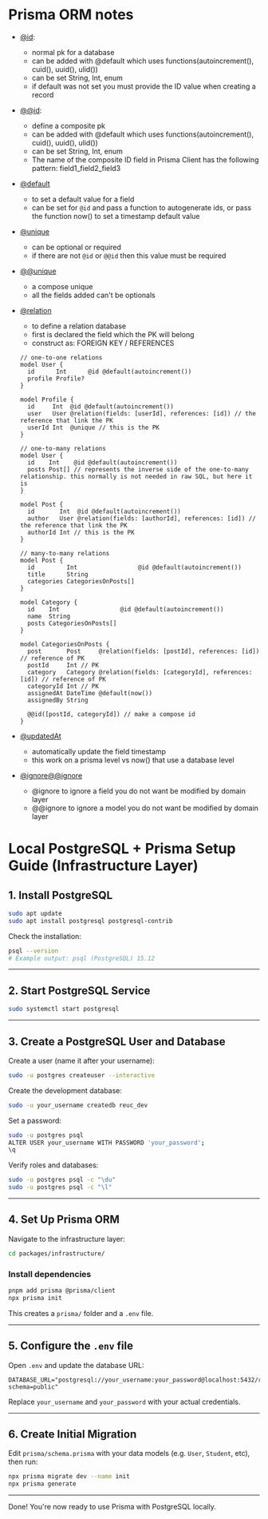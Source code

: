 # Prisma ORM notes
- [@id](https://www.prisma.io/docs/orm/reference/prisma-schema-reference#id):
  - normal pk for a database
  - can be added with @default which uses functions(autoincrement(), cuid(), uuid(), ulid())
  - can be set String, Int, enum
  - if default was not set you must provide the ID value when creating a record
- [@@id](https://www.prisma.io/docs/orm/reference/prisma-schema-reference#id-1):
  - define a composite pk
  - can be added with @default which uses functions(autoincrement(), cuid(), uuid(), ulid())
  - can be set String, Int, enum
  - The name of the composite ID field in Prisma Client has the following pattern: field1_field2_field3
- [@default](https://www.prisma.io/docs/orm/reference/prisma-schema-reference#default)
  - to set a default value for a field
  - can be set for `@id` and pass a function to autogenerate ids, or pass the function now() to set a timestamp default value
- [@unique](https://www.prisma.io/docs/orm/reference/prisma-schema-reference#unique)
  - can be optional or required
  - if there are not `@id` or `@@id` then this value must be required
- [@@unique](https://www.prisma.io/docs/orm/reference/prisma-schema-reference#unique-1)
  - a compose unique
  - all the fields added can't be optionals
- [@relation](https://www.prisma.io/docs/orm/reference/prisma-schema-reference#relation)
  - to define a relation database
  - first is declared the field which the PK will belong
  - construct as: FOREIGN KEY / REFERENCES
  ```
  // one-to-one relations
  model User {
    id      Int      @id @default(autoincrement())
    profile Profile?
  }

  model Profile {
    id     Int  @id @default(autoincrement())
    user   User @relation(fields: [userId], references: [id]) // the reference that link the PK
    userId Int  @unique // this is the PK
  }
  ```
  
  ```
  // one-to-many relations
  model User {
    id    Int    @id @default(autoincrement())
    posts Post[] // represents the inverse side of the one-to-many relationship. this normally is not needed in raw SQL, but here it is
  }

  model Post {
    id       Int  @id @default(autoincrement())
    author   User @relation(fields: [authorId], references: [id]) // the reference that link the PK
    authorId Int // this is the PK
  }
  ```
  
  ```
  // many-to-many relations
  model Post {
    id         Int                 @id @default(autoincrement())
    title      String
    categories CategoriesOnPosts[]
  }

  model Category {
    id    Int                 @id @default(autoincrement())
    name  String
    posts CategoriesOnPosts[]
  }

  model CategoriesOnPosts {
    post       Post     @relation(fields: [postId], references: [id]) // reference of PK
    postId     Int // PK
    category   Category @relation(fields: [categoryId], references: [id]) // reference of PK
    categoryId Int // PK
    assignedAt DateTime @default(now())
    assignedBy String

    @@id([postId, categoryId]) // make a compose id
  }
  ```
- [@updatedAt](https://www.prisma.io/docs/orm/reference/prisma-schema-reference#updatedat)
  - automatically update the field timestamp
  - this work on a prisma level vs now() that use a database level

- [@ignore](https://www.prisma.io/docs/orm/reference/prisma-schema-reference#ignore)[@@ignore](https://www.prisma.io/docs/orm/reference/prisma-schema-reference#ignore-1)
  - @ignore to ignore a field you do not want be modified by domain layer
  - @@ignore to ignore a model you do not want be modified by domain layer

# Local PostgreSQL + Prisma Setup Guide (Infrastructure Layer)

## 1. Install PostgreSQL

```bash
sudo apt update
sudo apt install postgresql postgresql-contrib
```

Check the installation:

```bash
psql --version
# Example output: psql (PostgreSQL) 15.12
```

---

## 2. Start PostgreSQL Service

```bash
sudo systemctl start postgresql
```

---

## 3. Create a PostgreSQL User and Database

Create a user (name it after your username):

```bash
sudo -u postgres createuser --interactive
```

Create the development database:

```bash
sudo -u your_username createdb reuc_dev
```

Set a password:

```bash
sudo -u postgres psql
ALTER USER your_username WITH PASSWORD 'your_password';
\q
```

Verify roles and databases:

```bash
sudo -u postgres psql -c "\du"
sudo -u postgres psql -c "\l"
```

---

## 4. Set Up Prisma ORM

Navigate to the infrastructure layer:

```bash
cd packages/infrastructure/
```

### Install dependencies

```bash
pnpm add prisma @prisma/client
npx prisma init
```

This creates a `prisma/` folder and a `.env` file.

---

## 5. Configure the `.env` file

Open `.env` and update the database URL:

```dotenv
DATABASE_URL="postgresql://your_username:your_password@localhost:5432/reuc_dev?schema=public"
```

Replace `your_username` and `your_password` with your actual credentials.

---

## 6. Create Initial Migration

Edit `prisma/schema.prisma` with your data models (e.g. `User`, `Student`, etc), then run:

```bash
npx prisma migrate dev --name init
npx prisma generate
```

---

Done! You're now ready to use Prisma with PostgreSQL locally.

